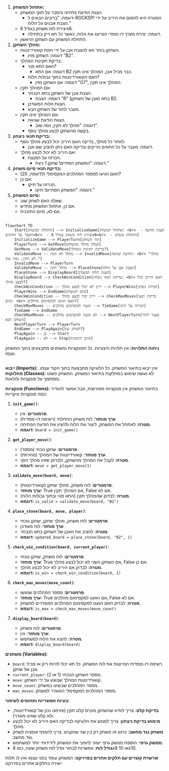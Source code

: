## <algorithm>

1. **אתחול המשחק:**
   - הצגת הודעת פתיחה והסבר על חוקי המשחק.
     - דוגמה: "ברוכים הבאים ל-ROCKSP! המטרה היא לחסום את היריב על ידי הצבת אבנים על הלוח."
   - יצירת לוח משחק בגודל 6x6.
     - דוגמה: יצירת מערך דו-ממדי המייצג את הלוח, כאשר כל תא ריק בתחילה.
   - התחלת המשחק עם השחקן הראשון.
2. **מהלך השחקן:**
   - השחקן בוחר תא להצבת אבן על ידי הזנת קואורדינטות.
     - דוגמה: השחקן מזין "B2".
   - בדיקת תקינות המהלך:
     - האם התא פנוי?
       - דוגמה: אם התא B2 כבר מכיל אבן, המהלך אינו תקין.
     - האם הקואורדינטות בתוך גבולות הלוח?
       - דוגמה: אם השחקן מזין "G7", המהלך אינו תקין.
   - אם המהלך תקין:
     - הצבת אבן של השחקן בתא הנבחר.
       - דוגמה: הצבת "R" (אבן של השחקן) בתא B2.
     - הצגת הלוח המעודכן.
     - מעבר לתור של השחקן הבא.
   - אם המהלך אינו תקין:
     - הצגת הודעת שגיאה.
       - דוגמה: "מהלך לא תקין, נסה שוב".
     - בקשה מהשחקן לבצע מהלך נוסף.
3. **בדיקת תנאי ניצחון:**
   - לאחר כל מהלך, בדיקה האם היריב יכול לבצע מהלך נוסף.
     - דוגמה: מעבר על כל התאים הריקים ובדיקה האם ניתן להציב שם אבן.
   - אם היריב לא יכול לבצע מהלך:
     - הכרזה על המנצח.
       - דוגמה: "המשחק הסתיים! שחקן 1 ניצח."
4. **בדיקת תנאי סיום משחק:**
   - האם הגיעו למספר המהלכים המקסימלי (לדוגמה, 20)?
   - אם כן:
     - הכרזה על תיקו.
       - דוגמה: "המשחק הסתיים! תיקו."
5. **סיום המשחק:**
   - שאלה האם לשחק שוב.
   - אם כן, אתחול המשחק מחדש.
   - אם לא, סיום התוכנית.

## <mermaid>
```mermaid
flowchart TD
    Start[התחלת המשחק] --> InitializeGame[אתחול המשחק: <br>  - הצגת הודעה והסבר על החוקים<br>  - יצירת לוח משחק בגודל 6x6<br>  - התחלת משחק]
    InitializeGame --> PlayerTurn[תור השחקן]
    PlayerTurn --> GetMove[קבלת מהלך מהשחקן]
    GetMove --> ValidateMove{בדיקת תקינות המהלך?}
    ValidateMove -- מהלך לא תקין --> InvalidMove[הודעת שגיאה: <br> "מהלך לא תקין, נסה שוב."]
    InvalidMove --> PlayerTurn
    ValidateMove -- מהלך תקין --> PlaceStone[הצבת אבן על הלוח]
    PlaceStone --> DisplayBoard[הצגת הלוח המעודכן]
    DisplayBoard --> CheckWinCondition[בדיקת תנאי ניצחון: <br> האם היריב יכול לבצע מהלך?]
    CheckWinCondition -- יריב לא יכול לבצע מהלך --> PlayerWins[הכרזת ניצחון]
    PlayerWins --> EndGame[סיום המשחק]
    CheckWinCondition -- יריב יכול לבצע מהלך --> CheckMaxMoves[בדיקת תנאי סיום: <br> האם הגיעו למקסימום מהלכים?]
    CheckMaxMoves -- הגעה למקסימום מהלכים --> TieGame[הכרזה על תיקו]
    TieGame --> EndGame
    CheckMaxMoves -- לא הגעה למקסימום מהלכים --> NextPlayerTurn[מעבר לתור השחקן הבא]
    NextPlayerTurn --> PlayerTurn
    EndGame --> PlayAgain{לשחק שוב?}
    PlayAgain -- כן --> Start
    PlayAgain -- לא --> Stop[סיום התוכנית]
```

**ניתוח התלויות:**
אין תלויות חיצוניות. כל הפונקציות ומשתנים מתבצעים בתוך המשחק עצמו.

## <explanation>

**ייבוא (Imports):**
אין ייבוא בתיאור המשחק. כל הלוגיקה מתבצעת בתוך הקוד עצמו.
**מחלוקות (Classes):**
לא נעשה שימוש במחלקות בתיאור המשחק. המשחק פשוט ומסתמך על פונקציות ולולאות.

**פונקציות (Functions):**
בתיאור המשחק אין פונקציות מפורשות, אבל אפשר להגדיר כמה פונקציות עיקריות:

1.  **`init_game()`**:
    -   **פרמטרים**: אין.
    -   **ערך מוחזר**: לוח משחק התחלתי (רשימה דו-ממדית).
    -   **מטרה**: לאתחל את המשחק, ליצור את הלוח ולהציג את הודעת הפתיחה.
    -   **דוגמא**: `board = init_game()`

2.  **`get_player_move()`**:
    -   **פרמטרים**: שחקן נוכחי (מספר).
    -   **ערך מוחזר**: קואורדינטות של המהלך (מחרוזת).
    -   **מטרה**: לקבל את המהלך מהשחקן, ולבדוק שזהו מהלך חוקי.
    -   **דוגמא**: `move = get_player_move(1)`

3.  **`validate_move(board, move)`**:
    -   **פרמטרים**: לוח משחק, מהלך שחקן (קואורדינטות).
    -   **ערך מוחזר**: True אם המהלך תקין, False אם לא.
    -   **מטרה**: לבדוק שהמהלך תקין (התא פנוי ובתוך גבולות הלוח).
    -   **דוגמא**: `is_valid = validate_move(board, "B2")`

4.  **`place_stone(board, move, player)`**:
    -   **פרמטרים**: לוח משחק, מהלך שחקן, שחקן נוכחי.
    -   **ערך מוחזר**: לוח מעודכן.
    -   **מטרה**: להציב את האבן של השחקן בתא הנבחר.
    -   **דוגמא**: `updated_board = place_stone(board, "B2", 1)`

5.  **`check_win_condition(board, current_player)`**:
    -   **פרמטרים**: לוח משחק, שחקן נוכחי.
    -   **ערך מוחזר**: True אם השחקן השני לא יכול לבצע מהלך, False אם כן.
    -   **מטרה**: לבדוק אם היריב לא יכול לבצע מהלך.
    -   **דוגמא**: `is_win = check_win_condition(board, 1)`

6. **`check_max_moves(move_count)`**:
    -   **פרמטרים**: מספר המהלכים שנעשו.
    -   **ערך מוחזר**: True אם הגענו למקסימום מהלכים, False אם לא.
    -   **מטרה**: לבדוק האם הגענו למקסימום המהלכים המוגדרים למשחק.
    -   **דוגמא**: `is_max = check_max_moves(move_count)`
7.  **`display_board(board)`**:
    -   **פרמטרים**: לוח משחק.
    -   **ערך מוחזר**: אין.
    -   **מטרה**: להציג את הלוח למשתמש.
    -   **דוגמא**: `display_board(board)`

**משתנים (Variables):**

*   `board`: רשימה דו-ממדית המייצגת את לוח המשחק. כל תא יכול להיות ריק או מכיל אבן של שחקן.
*   `current_player`: מספר השחקן הנוכחי (1 או 2).
*   `move`: קואורדינטות המהלך שבוצע על ידי השחקן.
*  `move_count`: מספר המהלכים שבוצעו במשחק.
*  `max_moves`: מספר המהלכים המקסימלי המוגדר למשחק.

**בעיות אפשריות ותחומים לשיפור:**

*   **בדיקת קלט**: צריך לוודא שהשחקן מכניס קלט תקין (פורמט נכון של קואורדינטות, ולא קלט שאינו מוגדר).
*   **מימוש בדיקת ניצחון**: צריך לממש את הלוגיקה לבדיקה האם היריב לא יכול לבצע מהלך.
*   **משחק נגד מחשב**: כרגע זה משחק רק בין שני שחקנים. צריך להוסיף אופציה לשחק נגד מחשב.
*   **ממשק גרפי**: הוספת ממשק גרפי יעזור להפוך את המשחק לידידותי יותר למשתמש.
*   **גודל לוח**: אפשרות לבחור גודל לוח משחק שונה, כמו 8x8 או 10x10.

**שרשרת קשרים עם חלקים אחרים בפרויקט:**
המשחק עומד בפני עצמו ואין לו תלות ישירה בחלקים אחרים בפרויקט.